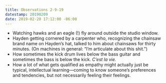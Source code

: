 ```yaml
---
title: Observations 2-9-19
datestamp: 20190209
date: 2019-02-20 17:12:00 -06:00
---
```


- Watching hawks and an eagle (!) fly around outside the studio window.
- Hayden getting cornered by a carpenter who, recognizing the chainsaw brand name on Hayden’s hat, talked to him about chainsaws for thirty minutes. (On machines in general: “I’m articulate about this shit.”)
- How sometimes the kick drum lives below the bass guitar and sometimes the bass is below the kick. *C’est la vie.*
- How a lot of what gets qualified as empathy might actually just be typical, intellectual learning—coming to know someone’s preferences and tendencies, but not necessarily feeling their feelings.
